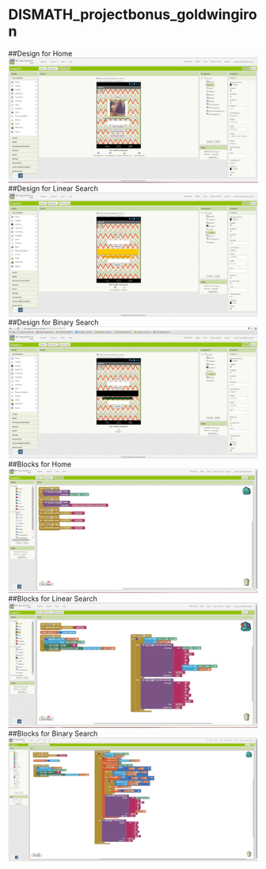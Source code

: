 # DISMATH_projectbonus_goldwingiron

##Design for Home
![design1](https://github.com/DeLaSalleUniversity-Manila-DISMATH-t216/DISMATH_projectbonus_goldwingiron/blob/master/design1.JPG)
##Design for Linear Search
![design2](https://github.com/DeLaSalleUniversity-Manila-DISMATH-t216/DISMATH_projectbonus_goldwingiron/blob/master/design2.JPG)
##Design for Binary Search
![design3](https://github.com/DeLaSalleUniversity-Manila-DISMATH-t216/DISMATH_projectbonus_goldwingiron/blob/master/design3.JPG)
##Blocks for Home
![block1](https://github.com/DeLaSalleUniversity-Manila-DISMATH-t216/DISMATH_projectbonus_goldwingiron/blob/master/block1.JPG)
##Blocks for Linear Search
![block2](https://github.com/DeLaSalleUniversity-Manila-DISMATH-t216/DISMATH_projectbonus_goldwingiron/blob/master/block2.JPG)
##Blocks for Binary Search
![block3](https://github.com/DeLaSalleUniversity-Manila-DISMATH-t216/DISMATH_projectbonus_goldwingiron/blob/master/block3.JPG)
